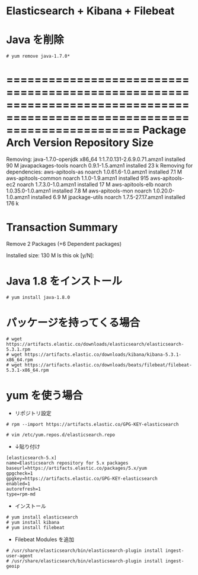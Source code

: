 # Elasticsearch + Kibana + Filebeat






# Java を削除

```
# yum remove java-1.7.0*
```


===========================================================================================================================
 Package                         Arch               Version                                    Repository             Size
===========================================================================================================================
Removing:
 java-1.7.0-openjdk              x86_64             1:1.7.0.131-2.6.9.0.71.amzn1               installed              90 M
 javapackages-tools              noarch             0.9.1-1.5.amzn1                            installed              23 k
Removing for dependencies:
 aws-apitools-as                 noarch             1.0.61.6-1.0.amzn1                         installed             7.1 M
 aws-apitools-common             noarch             1.1.0-1.9.amzn1                            installed             915
 aws-apitools-ec2                noarch             1.7.3.0-1.0.amzn1                          installed              17 M
 aws-apitools-elb                noarch             1.0.35.0-1.0.amzn1                         installed             7.8 M
 aws-apitools-mon                noarch             1.0.20.0-1.0.amzn1                         installed             6.9 M
 jpackage-utils                  noarch             1.7.5-27.17.amzn1                          installed             176 k

Transaction Summary
===========================================================================================================================
Remove  2 Packages (+6 Dependent packages)

Installed size: 130 M
Is this ok [y/N]:

# Java 1.8 をインストール

```
# yum install java-1.8.0
```


# パッケージを持ってくる場合

```
# wget https://artifacts.elastic.co/downloads/elasticsearch/elasticsearch-5.3.1.rpm
# wget https://artifacts.elastic.co/downloads/kibana/kibana-5.3.1-x86_64.rpm
# wget https://artifacts.elastic.co/downloads/beats/filebeat/filebeat-5.3.1-x86_64.rpm
```



# yum を使う場合

- リポジトリ設定

```
# rpm --import https://artifacts.elastic.co/GPG-KEY-elasticsearch
```


```
# vim /etc/yum.repos.d/elasticsearch.repo
```

- ↓貼り付け

```
[elasticsearch-5.x]
name=Elasticsearch repository for 5.x packages
baseurl=https://artifacts.elastic.co/packages/5.x/yum
gpgcheck=1
gpgkey=https://artifacts.elastic.co/GPG-KEY-elasticsearch
enabled=1
autorefresh=1
type=rpm-md
```

- インストール

```
# yum install elasticsearch
# yum install kibana
# yum install filebeat
```

- Filebeat Modules を追加

```
# /usr/share/elasticsearch/bin/elasticsearch-plugin install ingest-user-agent
# /usr/share/elasticsearch/bin/elasticsearch-plugin install ingest-geoip
```





